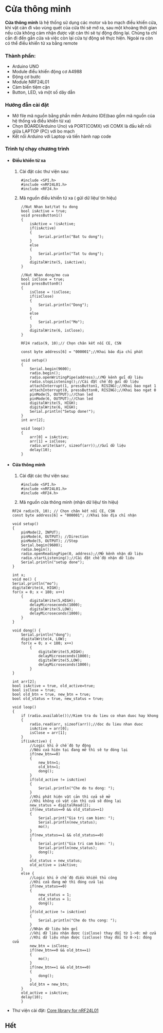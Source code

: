 # Cửa thông minh
<strong>Cửa thông minh</strong>  là hệ thống sử dụng các motor và bo mạch điều khiển cửa, khi vật cản đi vào vùng quét của cửa thì sẽ mở ra, sau một khoảng thời gian nếu cửa không cảm nhận được vật cản thì sẽ tự động đóng lại. Chúng ta chỉ cần đi đến gần cửa và việc còn lại cửa tự động sẽ thực hiện. Ngoài ra còn có thể điều khiển từ xa bằng remote

### Thành phần:
- Arduino UNO
- Module điều khiển động cơ A4988
- Động cơ bước
- Module NRF24L01
- Cảm biến tiệm cận
- Button, LED, và một số dây dẫn

### Hướng đẫn cài đặt
- Mở file mã nguồn bằng phần mềm Arduino IDE(bao gồm mã nguồn của hệ thống và điều khiển từ xa)
- Chọn BOARD(Arduino Uno) và PORT(COMX) với COMX là đầu kết nối giữa LAPTOP (PC) với bo mạch 
- Kết nối Arduino với Laptop và tiến hành nạp code
### Trình tự chạy chương trình
* #### Điều khiển từ xa
    1. Cài đặt các thư viện sau:
    ```
        #include <SPI.h>
        #include <nRF24L01.h>
        #include <RF24.h> 
    ```
    2. Mã nguồn điều khiển từ xa ( gửi dữ liệu/ tín hiệu)
    ```
        //Nut Nhan bat/tat tu dong
        bool isActive = true;
        void pressButton1() 
        {
            isActive = !isActive;
            if(isActive) 
            {
                Serial.println("Bat tu dong");
            }
            else 
            {
                Serial.println("Tat tu dong");
            }
            digitalWrite(5, isActive);
        }

        //Nut Nhan dong/mo cua
        bool isClose = true;
        void pressButton0() 
        {
            isClose = !isClose;
            if(isClose) 
            {
                Serial.println("Dong");
            }
            else 
            {
                Serial.println("Mo");
            }
            digitalWrite(6, isClose);
        }

        RF24 radio(9, 10);// Chọn chân kết nối CE, CSN

        const byte address[6] = "000001";//Khai báo địa chỉ phát

        void setup()
        {
            Serial.begin(9600);   
            radio.begin();
            radio.openWritingPipe(address);//Mở kênh gửi dữ liệu
            radio.stopListening();//Cài đặt chế độ gửi dữ liệu
            attachInterrupt(1, pressButton1, RISING);//Khai bao ngat 1
            attachInterrupt(0, pressButton0, RISING);//Khai bao ngat 0
            pinMode(5, OUTPUT);//Chan led
            pinMode(6, OUTPUT);//Chan led
            digitalWrite(5, HIGH);
            digitalWrite(6, HIGH);
            Serial.println("Setup done!");
        }
        int arr[2];

        void loop()
        {
            arr[0] = isActive;
            arr[1] = isClose;
            radio.write(&arr, sizeof(arr));//Gửi dữ liệu
            delay(10);
        }
    ```
* #### Cửa thông minh
    1. Cài đặt các thư viện sau:
    ```
        #include <SPI.h>
        #include <nRF24L01.h>
        #include <RF24.h>  
    ```
    2. Mã nguồn cửa thông minh (nhận dữ liệu/ tín hiệu)
    ```
    RF24 radio(9, 10); // Chọn chân kết nối CE, CSN
    const byte address[6] = "000001"; //Khai báo địa chỉ nhận

    void setup()
    {
        pinMode(2, INPUT);
        pinMode(4, OUTPUT); //Direction
        pinMode(5, OUTPUT); //Step
        Serial.begin(9600);
        radio.begin();
        radio.openReadingPipe(0, address);//Mở kênh nhận dữ liệu
        radio.startListening();//Cài đặt chế độ nhận dữ liệu
        Serial.println("setup done");
    }

    int x;
    void mo() {
    Serial.println("mo");
    digitalWrite(4, HIGH);
    for(x = 0; x < 180; x++)
        {
            digitalWrite(5,HIGH);
            delayMicroseconds(1000);
            digitalWrite(5,LOW);
            delayMicroseconds(1000);
        }
    }

    void dong() {
        Serial.println("dong");
        digitalWrite(4, LOW);
        for(x = 0; x < 180; x++)
            {
                digitalWrite(5,HIGH);
                delayMicroseconds(1000);
                digitalWrite(5,LOW);
                delayMicroseconds(1000);
            }
    }

    int arr[2];
    bool isActive = true, old_active=true;
    bool isClose = true;
    bool old_btn = true, new_btn = true;
    bool old_status = true, new_status = true;

    void loop()
    {
        if (radio.available())//Kiem tra du lieu co nhan duoc hay khong
        {
            radio.read(arr, sizeof(arr));//doc du lieu nhan duoc
            isActive = arr[0];
            isClose = arr[1];
        }
        if(isActive) {
            //Logic khi ở chế độ tự động
            //Nếu cửa hiện tại đang mở thì sẽ tự đóng lại
            if(new_btn==0)
            {
                new_btn=1;
                old_btn=1;
                dong();
            }
            if(old_active != isActive) 
            {
                Serial.println("Che do tu dong: ");
            }
            //Khi phát hiện vật cản thì cửa sẽ mở
            //Khi không có vật cản thì cửa sẽ đóng lại
            new_status = digitalRead(2);
            if(new_status==0 && old_status==1)
            {
                Serial.print("Gia tri cam bien: ");
                Serial.println(new_status);
                mo();
            }
            if(new_status==1 && old_status==0)
            {
                Serial.print("Gia tri cam bien: ");
                Serial.println(new_status);
                dong();
            }
            old_status = new_status;
            old_active = isActive;
        }
        else {
            //Logic khi ở chế độ điều khiển thủ công
            //Khi cửa đang mở thì đóng cửa lại
            if(new_status==0) 
            {
                new_status = 1;
                old_status = 1;
                dong();
            }
            if(old_active != isActive) 
            {
                Serial.println("Che do thu cong: ");
            }
            //Nhận dữ liệu bên gửi
            //khi dữ liệu nhận được (isClose) thay đổi từ 1->0: mở cửa
            //Khi dữ liệu nhạn được (isClose) thay đổi từ 0->1: đóng cửa
            new_btn = isClose;
            if(new_btn==0 && old_btn==1)
            {
                mo();
            }
            if(new_btn==1 && old_btn==0)
            {
                dong();
            }
            old_btn = new_btn;
        }
        old_active = isActive;
        delay(10);
        }
    ```

* Thư viện cài đặt: [Core library for nRF24L01](https://www.arduinolibraries.info/libraries/rf24?fbclid=IwAR3kCrV5tAwd11ltAgqxImG0eIxsus_OCkrkB40w0gZ2PxgQqrTb5uDuuFQ)

## Hết